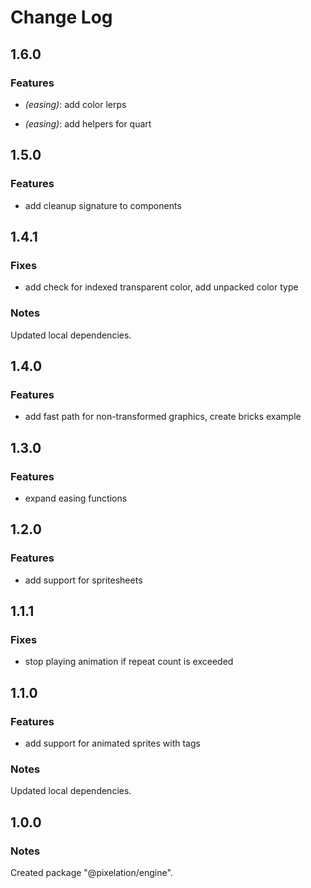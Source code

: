 # Change Log

## 1.6.0

### Features

- _(easing)_: add color lerps

- _(easing)_: add helpers for quart

## 1.5.0

### Features

- add cleanup signature to components

## 1.4.1

### Fixes

- add check for indexed transparent color, add unpacked color type

### Notes

Updated local dependencies.

## 1.4.0

### Features

- add fast path for non-transformed graphics, create bricks example

## 1.3.0

### Features

- expand easing functions

## 1.2.0

### Features

- add support for spritesheets

## 1.1.1

### Fixes

- stop playing animation if repeat count is exceeded

## 1.1.0

### Features

- add support for animated sprites with tags

### Notes

Updated local dependencies.

## 1.0.0

### Notes

Created package "@pixelation/engine".

